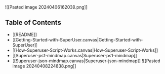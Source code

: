 
![[Pasted image 20240406162039.png]]
## Table of Contents
- [[README]]
- [[Getting-Started-with-SuperUser.canvas|Getting-Started-with-SuperUser]]
- [[How-Superuser-Script-Works.canvas|How-Superuser-Script-Works]]
- [[Superuser-ps1-mindmap.canvas|Superuser-ps1-mindmap]]
- [[Superuser-json-mindmap.canvas|Superuser-json-mindmap]]
![[Pasted image 20240408224838.png]]